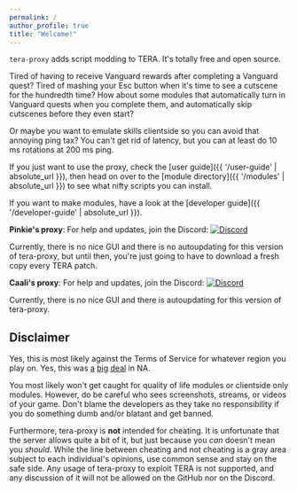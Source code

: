 ```yaml
---
permalink: /
author_profile: true
title: "Welcome!"
---
```


`tera-proxy` adds script modding to TERA. It's totally free and open source.

Tired of having to receive Vanguard rewards after completing a Vanguard quest? Tired of mashing your Esc button when it's time to see a cutscene for the hundredth time? How about some modules that automatically turn in Vanguard quests when you complete them, and automatically skip cutscenes before they even start?

Or maybe you want to emulate skills clientside so you can avoid that annoying ping tax? You can't get rid of latency, but you can at least do 10 ms rotations at 200 ms ping.

If you just want to use the proxy, check the [user guide]({{ '/user-guide' | absolute_url }}), then head on over to the [module directory]({{ '/modules' | absolute_url }}) to see what nifty scripts you can install.

If you want to make modules, have a look at the [developer guide]({{ '/developer-guide' | absolute_url }}).

**Pinkie\'s proxy**: For help and updates, join the Discord: [![Discord](https://discordapp.com/api/guilds/281311998765957121/widget.png)](https://discord.gg/RR9zf85)

Currently, there is no nice GUI and there is no autoupdating for this version of tera-proxy, but until then, you're just going to have to download a fresh copy every TERA patch.


**Caali\'s proxy**: For help and updates, join the Discord: [![Discord](https://discordapp.com/api/guilds/497352203019747353/widget.png)](https://discord.gg/dUNDDtw)

Currently, there is no nice GUI and there is autoupdating for this version of tera-proxy.

## Disclaimer

Yes, this is most likely against the Terms of Service for whatever region you play on. Yes, this was [a](https://forums.enmasse.com/tera/discussion/13823/cheating-and-third-party-tools-in-tera-you-wont-believe-what-happens-next)   [big](https://forums.enmasse.com/tera/discussion/29124/recent-dmca-takedowns-of-third-party-programs-discussion-updated-november-8th)   [deal](https://forums.enmasse.com/tera/discussion/29436/moving-forward-post-dmca-takedown) in NA.

You most likely won't get caught for quality of life modules or clientside only modules. However, do be careful who sees screenshots, streams, or videos of your game. Don't blame the developers as they take no responsibility if you do something dumb and/or blatant and get banned.

Furthermore, tera-proxy is **not** intended for cheating. It is unfortunate that the server allows quite a bit of it, but just because you *can* doesn't mean you *should*. While the line between cheating and not cheating is a gray area subject to each individual's opinions, use common sense and stay on the safe side. Any usage of tera-proxy to exploit TERA is not supported, and any discussion of it will not be allowed on the GitHub nor on the Discord.

